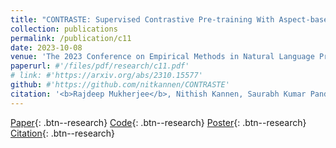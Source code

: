 ```yaml
---
title: "CONTRASTE: Supervised Contrastive Pre-training With Aspect-based Prompts For Aspect Sentiment Triplet Extraction"
collection: publications
permalink: /publication/c11
date: 2023-10-08
venue: 'The 2023 Conference on Empirical Methods in Natural Language Processing, <b>EMNLP 2023</b>'
paperurl: #'/files/pdf/research/c11.pdf'
# link: #'https://arxiv.org/abs/2310.15577'
github: #'https://github.com/nitkannen/CONTRASTE'
citation: '<b>Rajdeep Mukherjee</b>, Nithish Kannen, Saurabh Kumar Pandey and Pawan Goyal'
---
```


[Paper](/files/pdf/research/c11.pdf){: .btn--research} [Code](https://github.com/nitkannen/CONTRASTE){: .btn--research} [Poster](/files/pdf/research/CONTRASTE_EMNLP2023_Poster.pdf){: .btn--research} [Citation](https://aclanthology.org/2023.findings-emnlp.807/){: .btn--research}
